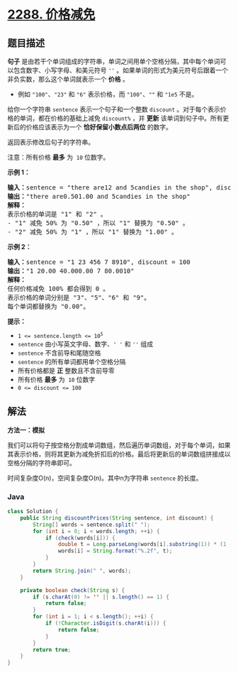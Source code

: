 # [2288. 价格减免](https://leetcode.cn/problems/apply-discount-to-prices)

## 题目描述

<p><strong>句子</strong> 是由若干个单词组成的字符串，单词之间用单个空格分隔，其中每个单词可以包含数字、小写字母、和美元符号 <code>''</code> 。如果单词的形式为美元符号后跟着一个非负实数，那么这个单词就表示一个 <strong>价格</strong> 。</p>

<ul>
	<li>例如 <code>"100"</code>、<code>"23"</code> 和 <code>"6"</code> 表示价格，而 <code>"100"</code>、<code>""</code> 和 <code>"1e5</code> 不是。</li>
</ul>

<p>给你一个字符串 <code>sentence</code> 表示一个句子和一个整数 <code>discount</code> 。对于每个表示价格的单词，都在价格的基础上减免 <code>discount%</code> ，并 <strong>更新</strong> 该单词到句子中。所有更新后的价格应该表示为一个 <strong>恰好保留小数点后两位</strong> 的数字。</p>

<p>返回表示修改后句子的字符串。</p>

<p>注意：所有价格 <strong>最多</strong> 为&nbsp; <code>10</code> 位数字。</p>

<p><strong>示例 1：</strong></p>

<pre>
<strong>输入：</strong>sentence = "there are12 and 5candies in the shop", discount = 50
<strong>输出：</strong>"there are0.501.00 and 5candies in the shop"
<strong>解释：</strong>
表示价格的单词是 "1" 和 "2" 。 
- "1" 减免 50% 为 "0.50" ，所以 "1" 替换为 "0.50" 。
- "2" 减免 50% 为 "1" ，所以 "1" 替换为 "1.00" 。</pre>

<p><strong>示例 2：</strong></p>

<pre>
<strong>输入：</strong>sentence = "1 23 456 7 8910", discount = 100
<strong>输出：</strong>"1 20.00 40.000.00 7 80.0010"
<strong>解释：</strong>
任何价格减免 100% 都会得到 0 。
表示价格的单词分别是 "3"、"5"、"6" 和 "9"。
每个单词都替换为 "0.00"。
</pre>

<p><strong>提示：</strong></p>

<ul>
	<li><code>1 &lt;= sentence.length &lt;= 10<sup>5</sup></code></li>
	<li><code>sentence</code> 由小写英文字母、数字、<code>' '</code> 和&nbsp;<code>''</code> 组成</li>
	<li><code>sentence</code> 不含前导和尾随空格</li>
	<li><code>sentence</code> 的所有单词都用单个空格分隔</li>
	<li>所有价格都是 <strong>正</strong> 整数且不含前导零</li>
	<li>所有价格 <strong>最多</strong> 为&nbsp; <code>10</code> 位数字</li>
	<li><code>0 &lt;= discount &lt;= 100</code></li>
</ul>

## 解法

**方法一：模拟**

我们可以将句子按空格分割成单词数组，然后遍历单词数组，对于每个单词，如果其表示价格，则将其更新为减免折扣后的价格。最后将更新后的单词数组拼接成以空格分隔的字符串即可。

时间复杂度O(n)，空间复杂度O(n)。其中n为字符串 `sentence` 的长度。

### **Java**

```java
class Solution {
    public String discountPrices(String sentence, int discount) {
        String[] words = sentence.split(" ");
        for (int i = 0; i < words.length; ++i) {
            if (check(words[i])) {
                double t = Long.parseLong(words[i].substring(1)) * (1 - discount / 100.0);
                words[i] = String.format("%.2f", t);
            }
        }
        return String.join(" ", words);
    }

    private boolean check(String s) {
        if (s.charAt(0) != '' || s.length() == 1) {
            return false;
        }
        for (int i = 1; i < s.length(); ++i) {
            if (!Character.isDigit(s.charAt(i))) {
                return false;
            }
        }
        return true;
    }
}
```
